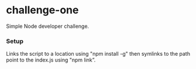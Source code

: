 # challenge-one
Simple Node developer challenge.

### Setup
Links the script to a location  using "npm install -g"
then symlinks to the path point to the index.js using "npm link”.
